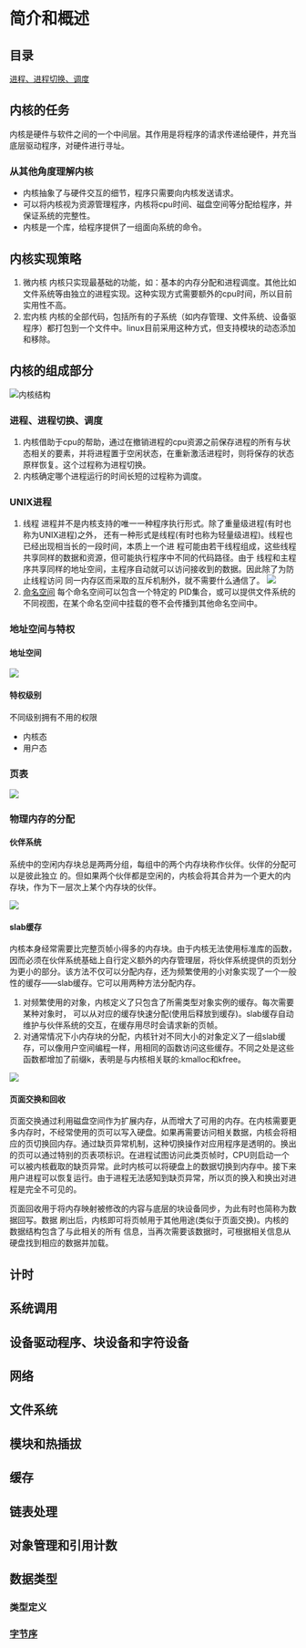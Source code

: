 # 简介和概述

## 目录

[进程、进程切换、调度](#进程、进程切换、调度)

## 内核的任务

内核是硬件与软件之间的一个中间层。其作用是将程序的请求传递给硬件，并充当底层驱动程序，对硬件进行寻址。

### 从其他角度理解内核

- 内核抽象了与硬件交互的细节，程序只需要向内核发送请求。
- 可以将内核视为资源管理程序，内核将cpu时间、磁盘空间等分配给程序，并保证系统的完整性。
- 内核是一个库，给程序提供了一组面向系统的命令。

## 内核实现策略

1. 微内核
    内核只实现最基础的功能，如：基本的内存分配和进程调度。其他比如文件系统等由独立的进程实现。这种实现方式需要额外的cpu时间，所以目前实用性不高。
2. 宏内核
    内核的全部代码，包括所有的子系统（如内存管理、文件系统、设备驱程序）都打包到一个文件中。linux目前采用这种方式，但支持模块的动态添加和移除。

## 内核的组成部分

![内核结构](../images/深入理解Linux内核/内核结构.png)

### 进程、进程切换、调度

1. 内核借助于cpu的帮助，通过在撤销进程的cpu资源之前保存进程的所有与状态相关的要素，并将进程置于空闲状态，在重新激活进程时，则将保存的状态原样恢复。这个过程称为进程切换。
2. 内核确定哪个进程运行的时间长短的过程称为调度。

### UNIX进程

1. 线程
    进程并不是内核支持的唯一一种程序执行形式。除了重量级进程(有时也称为UNIX进程)之外， 还有一种形式是线程(有时也称为轻量级进程)。线程也已经出现相当长的一段时间，本质上一个进 程可能由若干线程组成，这些线程共享同样的数据和资源，但可能执行程序中不同的代码路径。由于 线程和主程序共享同样的地址空间，主程序自动就可以访问接收到的数据。因此除了为防止线程访问 同一内存区而采取的互斥机制外，就不需要什么通信了。
    ![](../images/深入理解Linux内核/有和没有线程的进程对比.png)
2. [命名空间](../命名空间.md)
    每个命名空间可以包含一个特定的 PID集合，或可以提供文件系统的不同视图，在某个命名空间中挂载的卷不会传播到其他命名空间中。

### 地址空间与特权

#### 地址空间

![](../images/深入理解Linux内核/地址空间.png)

#### 特权级别

不同级别拥有不用的权限

- 内核态
- 用户态

### 页表

![](../images/深入理解Linux内核/分配虚拟地址.png)

### 物理内存的分配

#### 伙伴系统

系统中的空闲内存块总是两两分组，每组中的两个内存块称作伙伴。伙伴的分配可以是彼此独立 的。但如果两个伙伴都是空闲的，内核会将其合并为一个更大的内存块，作为下一层次上某个内存块的伙伴。

![](../images/深入理解Linux内核/伙伴系统.png)

#### slab缓存

内核本身经常需要比完整页帧小得多的内存块。由于内核无法使用标准库的函数，因而必须在伙伴系统基础上自行定义额外的内存管理层，将伙伴系统提供的页划分为更小的部分。该方法不仅可以分配内存，还为频繁使用的小对象实现了一个一般性的缓存——slab缓存。它可以用两种方法分配内存。

1. 对频繁使用的对象，内核定义了只包含了所需类型对象实例的缓存。每次需要某种对象时， 可以从对应的缓存快速分配(使用后释放到缓存)。slab缓存自动维护与伙伴系统的交互，在缓存用尽时会请求新的页帧。
1. 对通常情况下小内存块的分配，内核针对不同大小的对象定义了一组slab缓存，可以像用户空间编程一样，用相同的函数访问这些缓存。不同之处是这些函数都增加了前缀k，表明是与内核相关联的:kmalloc和kfree。

![](../images/深入理解Linux内核/slab缓存.png)

#### 页面交换和回收

页面交换通过利用磁盘空间作为扩展内存，从而增大了可用的内存。在内核需要更多内存时，不经常使用的页可以写入硬盘。如果再需要访问相关数据，内核会将相应的页切换回内存。通过缺页异常机制，这种切换操作对应用程序是透明的。换出的页可以通过特别的页表项标识。在进程试图访问此类页帧时，CPU则启动一个可以被内核截取的缺页异常。此时内核可以将硬盘上的数据切换到内存中。接下来用户进程可以恢复运行。由于进程无法感知到缺页异常，所以页的换入和换出对进程是完全不可见的。

页面回收用于将内存映射被修改的内容与底层的块设备同步，为此有时也简称为数据回写。数据 刷出后，内核即可将页帧用于其他用途(类似于页面交换)。内核的数据结构包含了与此相关的所有 信息，当再次需要该数据时，可根据相关信息从硬盘找到相应的数据并加载。

## 计时

## 系统调用

## 设备驱动程序、块设备和字符设备

## 网络

## 文件系统

## 模块和热插拔

## 缓存

##  链表处理

## 对象管理和引用计数

## 数据类型

### 类型定义

### [字节序](../../计算机系统/字节序.md)

